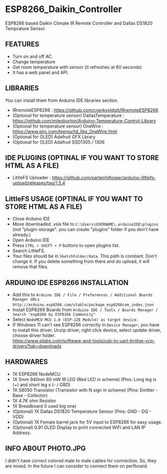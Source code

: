 # ESP8266_Daikin_Controller
ESP8266 based Daikin Climate IR Remote Controller and Dallas DS1820 Temprature Sensor.

## FEATURES
- Turn on and off AC.
- Change temperature
- Get room temperature with sensor (it refreshes at 60 seconds)
- It has a web panel and API.

## LIBRARIES
You can install them from Arduino IDE libraries section.
- IRremoteESP8266 : https://github.com/crankyoldgit/IRremoteESP8266
- (Optional for temperature sensor) DallasTemperature : https://github.com/milesburton/Arduino-Temperature-Control-Library
- (Optional for temperature sensor) OneWire : https://www.pjrc.com/teensy/td_libs_OneWire.html
- (Optional for OLED) Adafruit GFX Lbrary
- (Optional for OLED) Adafruit SSD1305 / 1306

## IDE PLUGINS (OPTINAL IF YOU WANT TO STORE HTML AS A FILE)
- LittleFS Uploader : https://github.com/earlephilhower/arduino-littlefs-upload/releases/tag/1.5.4

## LittleFS USAGE (OPTINAL IF YOU WANT TO STORE HTML AS A FILE)
- Close Arduino IDE
- Move downloaded .vsix file to ``C:\Users\USERNAME\.arduinoIDE\plugins`` (not "plugin-storage". you can create "plugins" folder if you don't have already.)
- Open Arduino IDE
- Press ``CTRL + SHIFT + P`` buttons to open plugins list.
- Search LittleFS.
- Your files should be in ``SketchFolder/data``. This path is constant. Don't change it. If you delete something from there and do upload, it will remove that files.

## ARDUINO IDE ESP8266 INSTALLATION
- Add this to ``Arduino IDE / File / Preferences / Additional Boards Manager URLs`` ``http://arduino.esp8266.com/stable/package_esp8266com_index.json``
- Install ESP8266 Boards from ``Arduino IDE / Tools / Boards Manager / Search "esp8266 by ESP8266 Community"``
- Select ``NodeMCU MCU 1.0 (ESP-12E Module) as target device.``
- If Windows 11 can't see ESP8266 correctly in ``Device Manager``, you have to install this driver.
Unzip driver, right click device, select update driver, choose driver folder. </br> https://www.silabs.com/software-and-tools/usb-to-uart-bridge-vcp-drivers?tab=downloads


## HARDWARES
- 1X ESP8266 NodeMCU
- 1X 5mm 940nm 80 mW IR LED (Red LED in scheme) (Pins: Long leg is (+) and short leg s (- / GRD)
- 1X S8050 Transistor (Transistor with N sign in scheme) (Pins: Emitter - Base - Collector)
- 1X 4.7K ohm Resistor
- 1X Breadboard (I used big one)
- (Optional) 1X Dallas DS1820 Temperature Sensor (Pins: GND - DQ - VDD)
- (Optional) 1X Female barrel jack for 5V input to ESP8266 for easy usage.
- (Optional) 0.91 OLED Display to print connected WiFi and LAN IP Address.

## INFO ABOUT PHOTO.JPG
I didn't have correct colored male to male cables for connection. So, they are mixed. In the future I can consider to connect them on perfboard.
